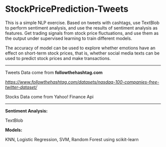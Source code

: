 # StockPricePrediction-Tweets

This is a simple NLP exercise. Based on tweets with cashtags, use TextBlob to perform sentiment analysis, and use the results of sentiment analysis as features. Get trading signals from stock price fluctuations, and use them as the output under supervised learning to train different models. 

The accuracy of model can be used to explore whether emotions have an effect on short-term stock prices, that is, whether social media texts can be used to predict stock prices and make transactions.
***
Tweets Data come from **followthehashtag.com**

*https://www.followthehashtag.com/datasets/nasdaq-100-companies-free-twitter-dataset/*

Stocks Data come from Yahoo! Finance Api
***
**Sentiment Analysis:**

TextBlob

**Models:**

KNN, Logistic Regression, SVM, Random Forest using scikit-learn
